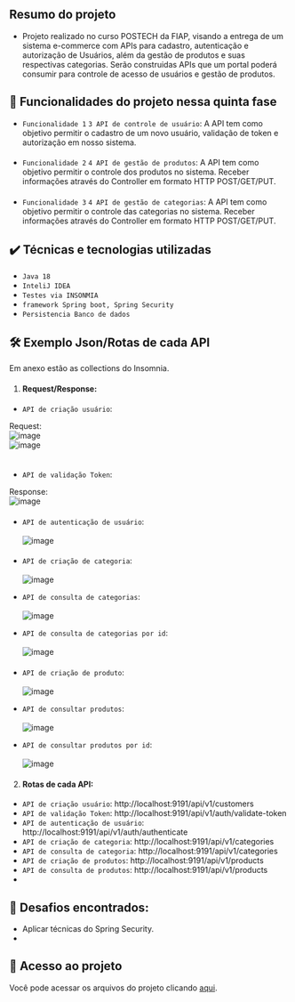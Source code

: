 ## Resumo do projeto
- Projeto realizado no curso POSTECH da FIAP, visando a entrega de um sistema e-commerce com APIs para cadastro, autenticação e autorização de Usuários, além da gestão de produtos e suas respectivas categorias.
  Serão construidas APIs que um portal poderá consumir para controle de acesso de usuários e gestão de produtos. 

## 🔨 Funcionalidades do projeto nessa quinta fase
- `Funcionalidade 1` `3 API de controle de usuário`: A API tem como objetivo permitir o cadastro de um novo usuário, validação de token e autorização em nosso sistema. 
#### 
- `Funcionalidade 2` `4 API de gestão de produtos`: A API tem como objetivo permitir o controle dos produtos no sistema. 
  Receber informações através do Controller em formato HTTP POST/GET/PUT.
#### 
- `Funcionalidade 3` `4 API de gestão de categorias`: A API tem como objetivo permitir o controle das categorias no sistema.
  Receber informações através do Controller em formato HTTP POST/GET/PUT.

## ✔️ Técnicas e tecnologias utilizadas

- ``Java 18``
- ``InteliJ IDEA``
- ``Testes via INSONMIA``
- ``framework Spring boot, Spring Security``
- ``Persistencia Banco de dados``

## 🛠️ Exemplo Json/Rotas de cada API

Em anexo estão as collections do Insomnia.

1. #### Request/Response:

- `API de criação usuário`:

Request: <br>
![image](https://github.com/LucianneCharro/fase5/assets/64719344/5a4d7225-e17b-4b04-b551-8116ca5a4bdd) <br>
![image](https://github.com/LucianneCharro/fase5/assets/64719344/401e2556-02a1-4883-acfd-8eaec9043add)
<br><br>
#### 

- `API de validação Token`:

Response:
<br>
![image](https://github.com/LucianneCharro/fase5/assets/64719344/e6d142be-5a80-475c-97ef-c446d794c9f5)


#### 

- `API de autenticação de usuário`: <br><br>
![image](https://github.com/LucianneCharro/fase5/assets/64719344/07571138-8a2c-4160-b35b-80ad8cfeb0aa)


#### 

- `API de criação de categoria`: <br><br>
![image](https://github.com/LucianneCharro/fase5/assets/64719344/370da63c-5481-43ea-9441-82a46fbfa5ac)



- `API de consulta de categorias`: <br><br>
![image](https://github.com/LucianneCharro/fase5/assets/64719344/c91195ed-0ea4-408e-b497-08b887059aff)

- `API de consulta de categorias por id`: <br><br>
![image](https://github.com/LucianneCharro/fase5/assets/64719344/f54ef616-b0d6-4fd7-9d08-b8a736ca6a78)

#### 

- `API de criação de produto`: <br><br>
![image](https://github.com/LucianneCharro/fase5/assets/64719344/c27b9091-d133-477e-a128-51f89f47b130)


- `API de consultar produtos`: <br><br>
![image](https://github.com/LucianneCharro/fase5/assets/64719344/6cdcc47a-34d1-46d4-bf18-2aa0824a551b)


- `API de consultar produtos por id`: <br><br>
![image](https://github.com/LucianneCharro/fase5/assets/64719344/4e777ccb-e0ad-4849-83b4-01d838bade43)


2. #### Rotas de cada API:
- `API de criação usuário`: http://localhost:9191/api/v1/customers
- `API de validação Token`: http://localhost:9191/api/v1/auth/validate-token
- `API de autenticação de usuário`: http://localhost:9191/api/v1/auth/authenticate
- `API de criação de categoria`: http://localhost:9191/api/v1/categories
- `API de consulta de categoria`: http://localhost:9191/api/v1/categories
- `API de criação de produtos`: http://localhost:9191/api/v1/products
- `API de consulta de produtos`: http://localhost:9191/api/v1/products
- 
## 🎯 Desafios encontrados:
- Aplicar técnicas do Spring Security.
-
## 📁 Acesso ao projeto
Você pode acessar os arquivos do projeto clicando [aqui](https://github.com/LucianneCharro/fase5).
